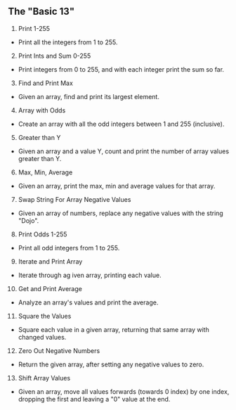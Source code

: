 The "Basic 13"
--------------

1. Print 1-255

  - Print all the integers from 1 to 255.

2. Print Ints and Sum 0-255

  - Print integers from 0 to 255, and with each integer print the sum so far.

3. Find and Print Max

  - Given an array, find and print its largest element.

4. Array with Odds

  - Create an array with all the odd integers between 1 and 255 (inclusive).

5. Greater than Y

  - Given an array and a value Y, count and print the number of array values greater than Y.

6. Max, Min, Average

  - Given an array, print the max, min and average values for that array.

7. Swap String For Array Negative Values

  - Given an array of numbers, replace any negative values with the string "Dojo".

8. Print Odds 1-255

  - Print all odd integers from 1 to 255.

9. Iterate and Print Array

  - Iterate through ag iven array, printing each value.

10. Get and Print Average
  
  - Analyze an array's values and print the average.

11. Square the Values

  - Square each value in a given array, returning that same array with changed values.

12. Zero Out Negative Numbers

  - Return the given array, after setting any negative values to zero.

13. Shift Array Values
  
  - Given an array, move all values forwards (towards 0 index) by one index, dropping the first and leaving a "0" value at the end.
